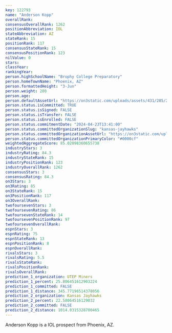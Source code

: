 ```yaml
---
key: 122793
name: "Anderson Kopp"
overallRank: 
consensusOverallRank: 1262
positionAbbreviation: IOL
stateAbbreviation: AZ
stateRank: 15
positionRank: 117
consensusStateRank: 15
consensusPositionRank: 123
nilValue: 0
stars: 
classYear: 
rankingYear: 
person.highSchoolName: "Brophy College Preparatory"
person.homeTownName: "Phoenix, AZ"
person.formattedHeight: "3-Jun"
person.weight: 280
person.age: 
person.defaultAssetUrl: "https://on3static.com/uploads/assets/431/285/285431.jpg"
person.status.isCommitted: TRUE
person.status.isSigned: FALSE
person.status.isTransfer: FALSE
person.status.isEnrolled: FALSE
person.status.commitmentDate: "2024-04-23T13:41:00"
person.status.committedOrganizationSlug: "kansas-jayhawks"
person.status.committedOrganizationAssetUrl: "https://on3static.com/uploads/assets/810/149/149810.svg"
person.status.committedOrganizationPrimaryColor: "#0000cf"
weightedAggregateScore: 85.02098360655738
industryStars: 3
industryRating: 84.3
industryStateRank: 15
industryPositionRank: 123
industryOverallRank: 1262
consensusStars: 3
consensusRating: 84.3
on3Stars: 3
on3Rating: 85
on3StateRank: 15
on3PositionRank: 117
on3OverallRank: 
twofoursevenStars: 3
twofoursevenRating: 86
twofoursevenStateRank: 14
twofoursevenPositionRank: 97
twofoursevenOverallRank: 
espnStars: 3
espnRating: 75
espnStateRank: 13
espnPositionRank: 8
espnOverallRank: 
rivalsStars: 3
rivalsRating: 5.5
rivalsStateRank: 
rivalsPositionRank: 
rivalsOverallRank: 
prediction_1_organization: UTEP Miners
prediction_1_percent: 25.806451612903224
prediction_1_committed: FALSE
prediction_1_distance: 345.77196514378056
prediction_2_organization: Kansas Jayhawks
prediction_2_percent: 22.58064516129032
prediction_2_committed: FALSE
prediction_2_distance: 1014.0315328700465
---
```

Anderson Kopp is a IOL prospect from Phoenix, AZ.